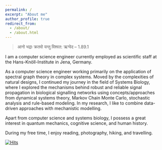 ```yaml
---
permalink: /
excerpt: "About me"
author_profile: true
redirect_from: 
  - /about/
  - /about.html
---
```


> आनो भद्राः क्रतवो यन्तु विश्वत: ऋग्वेद – 1.89.1 

I am a computer science engineer currently employed as scientific staff at the Hans-Knöll-Institute in Jena, Germany.

 As a computer science engineer working primarily on the application of spectral graph theory in complex systems. Moved by the complexities of natural designs, I continued my journey in the field of Systems Biology, where I explored the mechanisms behind robust and reliable signal propagation in biological signalling networks using concepts/approaches from dynamical systems theory, Markov Chain Monte Carlo, stochastic analysis and rule-based modeling. In my research, I like to combine data-driven approaches with mechanistic modelling.

Apart from computer science and systems biology, I possess a great interest in quantum mechanics, cognitive science, and human history.

During my free time, I enjoy reading, photography, hiking, and travelling. 


<!-- [CV](https://debdaspaul.github.io/files/CV.pdf) -->

[![Hits](https://hits.seeyoufarm.com/api/count/incr/badge.svg?url=https%3A%2F%2Fdebdaspaul.github.io&count_bg=%2379C83D&title_bg=%23555555&icon=&icon_color=%23E7E7E7&title=hits&edge_flat=false)](https://hits.seeyoufarm.com)

